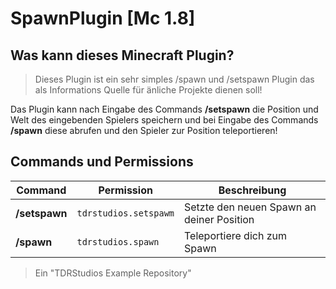 # SpawnPlugin [Mc 1.8]
 
 
 <h2> Was kann dieses Minecraft Plugin? </h2>
 
> Dieses Plugin ist ein sehr simples /spawn und /setspawn Plugin
> das als Informations Quelle für änliche Projekte dienen soll!

Das Plugin kann nach Eingabe des Commands **/setspawn** die Position und Welt
des eingebenden Spielers speichern und bei Eingabe des Commands **/spawn** diese
abrufen und den Spieler zur Position teleportieren!


<h2> Commands und Permissions </h2>
 
 |  Command      | Permission                          |   Beschreibung        |
|----------------|-------------------------------|-----------------------------|
| **/setspawn**      |`tdrstudios.setspawm`         | Setzte den neuen Spawn an deiner Position         |
| **/spawn**         |`tdrstudios.spawn`            | Teleportiere dich zum Spawn         |



> Ein "TDRStudios Example Repository"
